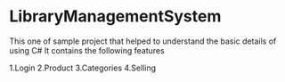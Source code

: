 # LibraryManagementSystem
This one of sample project that helped to understand the basic details of using C#
It contains the following features

1.Login
2.Product
3.Categories
4.Selling
